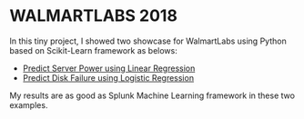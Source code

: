 # WALMARTLABS 2018
In this tiny project, I showed two showcase for WalmartLabs using Python based on Scikit-Learn framework as belows:
* [Predict Server Power using Linear Regression](predict_server_power.ipynb) 
* [Predict Disk Failure using Logistic Regression](predict_disk_failure.ipynb)

My results are as good as Splunk Machine Learning framework in these two examples.
